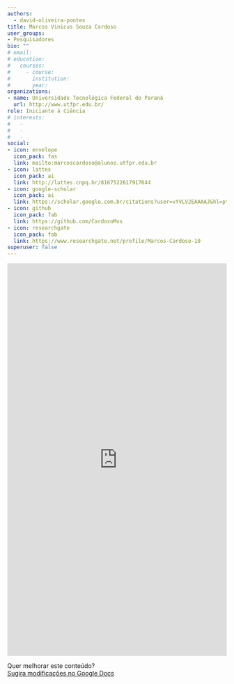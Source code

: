 ```yaml
---
authors:
  - david-oliveira-pontes
title: Marcos Vinicus Souza Cardoso
user_groups:
- Pesquisadores
bio: ""
# email: 
# education:
#   courses:
#     - course: 
#       institution: 
#       year: 
organizations:
- name: Universidade Tecnológica Federal do Paraná
  url: http://www.utfpr.edu.br/
role: Iniciante à Ciência
# interests:
#   - 
#   - 
#   - 
social:
- icon: envelope
  icon_pack: fas
  link: mailto:marcoscardoso@alunos.utfpr.edu.br
- icon: lattes
  icon_pack: ai
  link: http://lattes.cnpq.br/8167522617917644
- icon: google-scholar
  icon_pack: ai
  link: https://scholar.google.com.br/citations?user=vYVLV2EAAAAJ&hl=pt-BR&authuser=4
- icon: github
  icon_pack: fab
  link: https://github.com/CardosoMvs
- icon: researchgate
  icon_pack: fab
  link: https://www.researchgate.net/profile/Marcos-Cardoso-10
superuser: false
---
```


<!-- HTML -->
<iframe frameborder="0" style="width: 100%; height: 900px" src="https://docs.google.com/document/d/e/2PACX-1vRy6gSr2Lo-BOmlRB4BdntCMGkmX5gKKD-ANRygD2SwE4W6Sy0tBt-R6o6IBJtmPLPLENWGgvUbryst/pub?embedded=true"></iframe>

<!-- HTML e Markdown -->
Quer melhorar este conteúdo?<br>
[<i class="fa fa-edit" aria-hidden="true"></i> Sugira modificações no Google Docs][edit]

[edit]: https://docs.google.com/document/d/1yTrKqisoBcu-HkV4_O4IFshsDC-bKDQBBSqBiP7Lcvs/edit?usp=sharing
